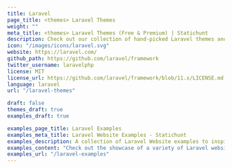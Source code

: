 ```yaml
---
title: Laravel
page_title: <themes> Laravel Themes
weight: ""
meta_title: <themes> Laravel Themes (Free & Premium) | Statichunt
description: Check out our collection of hand-picked Laravel themes and templates that will give your website a professional and polished appearance.
icon: "/images/icons/laravel.svg"
website: https://laravel.com/
github_path: https://github.com/laravel/framework
twitter_username: laravelphp
license: MIT
license_url: https://github.com/laravel/framework/blob/11.x/LICENSE.md
language: laravel
url: "/laravel-themes"

draft: false
themes_draft: true
examples_draft: true

examples_page_title: Laravel Examples
examples_meta_title: Laravel Website Examples - Statichunt
examples_description: A collection of Laravel Website examples to inspire the creation of your next web Project
examples_content: "Check out the showcase of a variety of Laravel website examples. Get inspired about building your next web project on the Laravel static site generator"
examples_url: "/laravel-examples"
---
```

